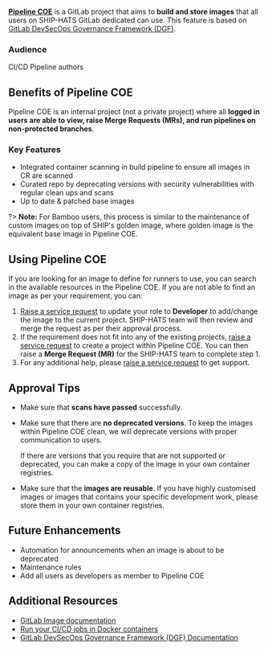 **[Pipeline COE](https://sgts.gitlab-dedicated.com/innersource/projects/sgts-pipelinecoe)** is a GitLab project that aims to **build and store images** that all users on SHIP-HATS GitLab dedicated can use. This feature is based on [GitLab DevSecOps Governance Framework (DGF)](https://gitlab-org.gitlab.io/professional-services-automation/pipelinecoe/pipeline-templates/#/). 



### Audience

CI/CD Pipeline authors 

## Benefits of Pipeline COE

Pipeline COE is an internal project (not a private project)  where all **logged in users are able to view, raise Merge Requests (MRs), and run pipelines on non-protected branches**.

### Key Features 


- Integrated container scanning in build pipeline to ensure all images in CR are scanned
- Curated repo by deprecating versions with security vulnerabilities with regular clean ups and scans
- Up to date & patched base images

?> **Note:** For Bamboo users, this process is similar to the maintenance of custom images on top of SHIP's golden image, where golden image is the equivalent base image in Pipeline COE.

## Using Pipeline COE

If you are looking for an image to define for runners to use, you can search in the available resources in the Pipeline COE. If you are not able to find an image as per your requirement, you can:

1. [Raise a service request](https://jira.ship.gov.sg/servicedesk/customer/portal/11) to update your role to **Developer** to add/change the image to the current project. SHIP-HATS team will then review and merge the request as per their approval process. 
1. If the requirement does not fit into any of the existing projects, [raise a service request](https://jira.ship.gov.sg/servicedesk/customer/portal/11) to create a project within Pipeline COE. You can then raise a **Merge Request (MR)** for the SHIP-HATS team to complete step 1.
1. For any additional help, please [raise a service request](https://jira.ship.gov.sg/servicedesk/customer/portal/11) to get support. 


## Approval Tips

- Make sure that **scans have passed** successfully.
- Make sure that there are **no deprecated versions**. To keep the images within Pipeline COE clean, we will deprecate versions with proper communication to users.  
    
    If there are versions that you require that are not supported or deprecated, you can make a copy of the image in your own container registries.

- Make sure that the **images are reusable**. If you have highly customised images or images that contains your specific development work, please store them in your own container registries.

## Future Enhancements

- Automation for announcements when an image is about to be deprecated
- Maintenance rules
- Add all users as developers as member to Pipeline COE

## Additional Resources

- [GitLab Image documentation](https://docs.gitlab.com/ee/ci/yaml/#image)
- [Run your CI/CD jobs in Docker containers](https://docs.gitlab.com/ee/ci/docker/using_docker_images.html)
- [GitLab DevSecOps Governance Framework (DGF) Documentation](https://gitlab-org.gitlab.io/professional-services-automation/pipelinecoe/pipeline-templates/#/)

<!--## Purpose

Using Pipeline COE, you can reduce redundancy by having a consolidated place where commonly used images by runners can be defined and stored. This enables you to get started quickly by using the available resources. 

Pipeline COE is a repository of images that you can include in various stages (For example, `Build.gitlab-ci.yml`) of a project's repository. You can build an end to end pipeline using the [Pipeline Templates](./pipeline-templates-snippet) as shown in the example image below:

![Pipeline COE Build](./images/pipeline-coe-build.png)

-->
